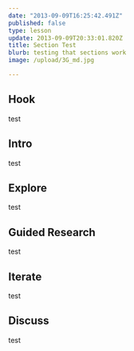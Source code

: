 ```yaml
---
date: "2013-09-09T16:25:42.491Z"
published: false
type: lesson
update: 2013-09-09T20:33:01.820Z
title: Section Test
blurb: testing that sections work
image: /upload/3G_md.jpg

---
```


## Hook
test
<!-- -->
## Intro
test<!-- -->
## Explore
test<!-- -->
## Guided Research
test<!-- -->
## Iterate
test<!-- -->
## Discuss
test
